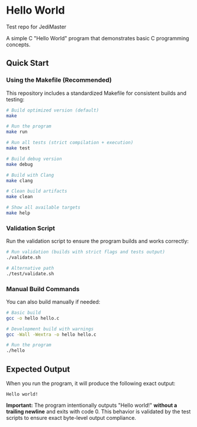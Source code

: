 # Hello World
Test repo for JediMaster

A simple C "Hello World" program that demonstrates basic C programming concepts.

## Quick Start

### Using the Makefile (Recommended)

This repository includes a standardized Makefile for consistent builds and testing:

```bash
# Build optimized version (default)
make

# Run the program
make run

# Run all tests (strict compilation + execution)
make test

# Build debug version
make debug

# Build with Clang
make clang

# Clean build artifacts
make clean

# Show all available targets
make help
```

### Validation Script

Run the validation script to ensure the program builds and works correctly:

```bash
# Run validation (builds with strict flags and tests output)
./validate.sh

# Alternative path
./test/validate.sh
```

### Manual Build Commands

You can also build manually if needed:

```bash
# Basic build
gcc -o hello hello.c

# Development build with warnings
gcc -Wall -Wextra -o hello hello.c

# Run the program
./hello
```

## Expected Output

When you run the program, it will produce the following exact output:

```
Hello world!
```

**Important:** The program intentionally outputs "Hello world!" **without a trailing newline** and exits with code 0. This behavior is validated by the test scripts to ensure exact byte-level output compliance.
